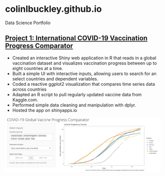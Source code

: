 # colinlbuckley.github.io
Data Science Portfolio

## [Project 1: International COVID-19 Vaccination Progress Comparator](https://github.com/colinlbuckley/vaccination_progress_app)
* Created an interactive Shiny web application in R that reads in a global vaccination dataset and visualizes vaccination progress between up to eight countries at a time.
* Built a simple UI with interactive inputs, allowing users to search for an select countries and dependent variables.
* Coded a reactive ggplot2 visualization that compares time series data across countries
* Adapted an R script to pull regularly updated vaccine data from Kaggle.com.
* Performed simple data cleaning and manipulation with dplyr.
* Hosted the app on shinyapps.io

![](/images/thumbnail.png)
